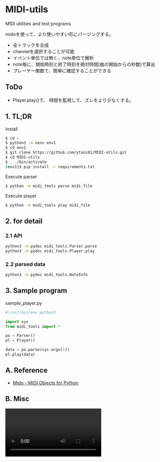 # MIDI-utils

MIDI utilities and test programs

midoを使って、より使いやすい形にパージングする。

* 全トラックを合成
* channelを選択することが可能
* イベント単位では無く、note単位で解析
* note毎に、開始時刻と終了時刻を絶対時間(曲の開始からの秒数)で算出
* プレーヤー関数で、簡単に確認することができる


## ToDo

* Player.play()で、
  時間を監視して、ズレをより少なくする。


## 1. TL;DR

Install
```bash
$ cd ~
$ python3 -m venv env1
$ cd env1
$ git clone https://github.com/ytani01/MIDI-utils.git
$ cd MIDI-utils
$ . ./bin/activate
(env1)$ pip install -r requirements.txt
```

Execute parser
```bash
$ python -m midi_tools parse midi_file
```

Execute player
```bash
$ python -m midi_tools play midi_file
```

## 2. for detail

### 2.1 API

```bash
python3 -m pydoc midi_tools.Parser.parse
python3 -m pydoc midi_tools.Player.play
```

### 2.2 parsed data

```bash
python3 -m pydoc midi_tools.NoteInfo
```

## 3. Sample program

sample_player.py
```python
#!/usr/bin/env python3

import sys
from midi_tools import *

pa = Parser()
pl = Player()

data = pa.parse(sys.argv[1])
pl.play(data)
```


## A. Reference

* [Mido - MIDI Objects for Python](https://mido.readthedocs.io/en/latest/)


## B. Misc

![](docs/mido_play.mp4)
